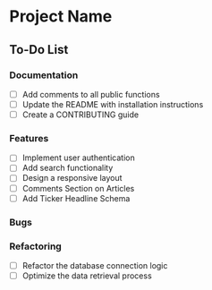 # Project Name

## To-Do List

### Documentation

- [ ] Add comments to all public functions
- [ ] Update the README with installation instructions
- [ ] Create a CONTRIBUTING guide

### Features

- [ ] Implement user authentication
- [ ] Add search functionality
- [ ] Design a responsive layout
- [ ] Comments Section on Articles
- [ ] Add Ticker Headline Schema 

### Bugs

### Refactoring

- [ ] Refactor the database connection logic
- [ ] Optimize the data retrieval process

